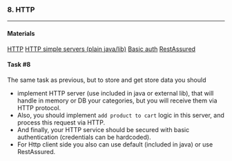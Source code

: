 
### 8. HTTP

----
#### Materials

[HTTP](https://en.wikipedia.org/wiki/Hypertext_Transfer_Protocol)
[HTTP simple servers (plain java/lib)](https://syntaxcorrect.com/Java/5_Ultra_Lightweight_Http_Server_Implementations_in_Java_for_Blazing_Fast_Microservices_APIs_or_Even_Websites)
[Basic auth](https://en.wikipedia.org/wiki/Basic_access_authentication)
[RestAssured](https://rest-assured.io/)
#### Task #8

The same task as previous, but to store and get store data you should 
- implement HTTP server (use included in java or external lib), that will handle in memory or DB your categories, but you will receive them via HTTP protocol.
- Also, you should implement `add product to cart` logic in this server, and process this request via HTTP.
- And finally, your HTTP service should be secured with basic authentication  (credentials can be hardcoded).
- For Http client side you also can use default (included in java) or use RestAssured. 
   

